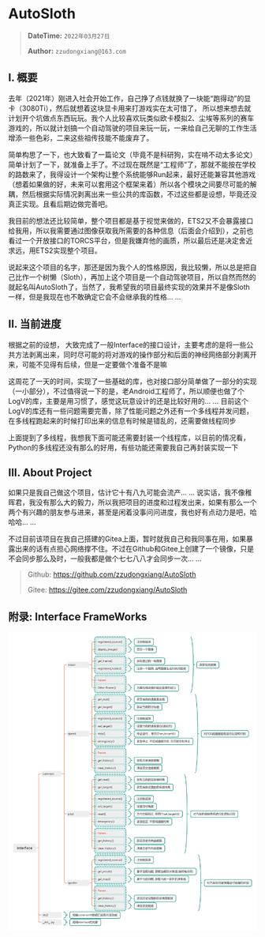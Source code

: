 # AutoSloth

> **DateTime:** `2022年03月27日`
>
> **Author:** `zzudongxiang@163.com`

## I. 概要

去年（2021年）刚进入社会开始工作，自己挣了点钱就换了一块能“跑得动”的显卡（3080Ti），然后就想着这块显卡用来打游戏实在太可惜了， 所以想来想去就计划开个坑做点东西玩玩。我个人比较喜欢玩类似欧卡模拟2、尘埃等系列的赛车游戏的，所以就计划搞一个自动驾驶的项目来玩一玩，一来给自己无聊的工作生活增添一些色彩，二来这些祖传技能不能废弃了。

简单构思了一下，也大致看了一篇论文（毕竟不是科研狗，实在啃不动太多论文）简单计划了一下，就准备上手了。不过现在既然是“工程师”了，那就不能按在学校的路数来了，我得设计一个架构让整个系统能够Run起来，最好还能兼容其他游戏（想着如果做的好，未来可以套用这个框架来着）所以各个模块之间要尽可能的解耦，然后根据实际情况剥离出来一些公共的库函数，不过这些都是设想，毕竟还没真正实现。且看后期边做完善吧。

我目前的想法还比较简单，整个项目都是基于视觉来做的，ETS2又不会暴露接口给我用，所以我需要通过图像获取我所需要的各种信息（后面会介绍到），之前也看过一个开放接口的TORCS平台，但是我嫌弃他的画质，所以最后还是决定舍近求远，用ETS2实现整个项目。

说起来这个项目的名字，那还是因为我个人的性格原因，我比较懒，所以总是把自己比作一个树懒（Sloth），再加上这个项目是一个自动驾驶项目，所以自然而然的就起名叫AutoSloth了，当然了，我希望我的项目最终实现的效果并不是像Sloth一样，但是我现在也不敢确定它会不会继承我的性格... ...



## II. 当前进度

根据之前的设想， 大致完成了一般Interface的接口设计，主要考虑的是将一些公共方法剥离出来，同时尽可能的将对游戏的操作部分和后面的神经网络部分剥离开来，可能不见得有后续，但是一定要做个准备不是嘛

这周花了一天的时间，实现了一些基础的库，也对接口部分简单做了一部分的实现（一小部分），不过值得说一下的是，老Android工程师了，所以顺便也做了个LogV的库，主要是用习惯了，感觉这玩意设计的还是比较好用的... ... 目前这个LogV的库还有一些问题需要完善，除了性能问题之外还有一个多线程并发问题，在多线程跑起来的时候打印出来的信息有时候是错乱的，还需要做线程同步

上面提到了多线程，我想我下面可能还需要封装一个线程库，以目前的情况看，Python的多线程还没有那么的好用，有些功能还需要我自己再封装实现一下



## III. About Project

如果只是我自己做这个项目，估计它十有八九可能会流产... ... 说实话，我不像稚晖君，我没有那么大的毅力，所以我把项目的进度和过程发出来，如果有那么一个两个有兴趣的朋友参与进来，甚至是闲着没事问问进度，我也好有点动力是吧，哈哈哈... ...

不过目前该项目在我自己搭建的Gitea上面，暂时就我自己和我同事在用，如果暴露出来的话有点担心网络撑不住。不过在Github和Gitee上创建了一个镜像，只是不会同步那么及时，一般我都是做个七七八八才会同步一次... ...

> Github: https://github.com/zzudongxiang/AutoSloth
>
> Gitee: https://gitee.com/zzudongxiang/AutoSloth

## 附录: Interface FrameWorks

![interface](imgs/interface.png)
